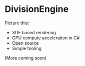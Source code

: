 # DivisionEngine

Picture this:
- SDF based rendering
- GPU compute acceleration in C#
- Open source
- Simple tooling

(More coming soon)

